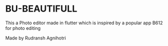 # BU-BEAUTIFULL

This a Photo editor made in flutter which is inspired by a popular app B612 for photo editing


Made by Rudransh Agnihotri
